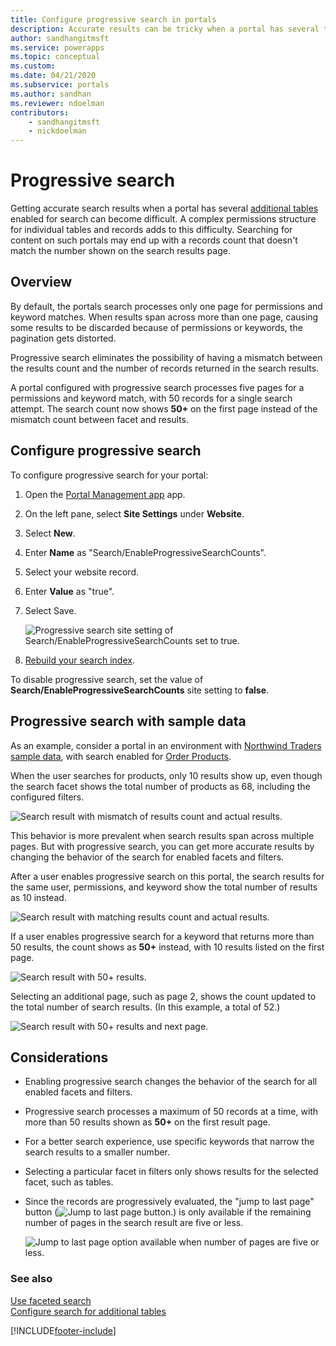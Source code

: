 ```yaml
---
title: Configure progressive search in portals
description: Accurate results can be tricky when a portal has several tables enabled for search. Learn how to configure progressive search to ensure accurate record counts.
author: sandhangitmsft
ms.service: powerapps
ms.topic: conceptual
ms.custom: 
ms.date: 04/21/2020
ms.subservice: portals
ms.author: sandhan
ms.reviewer: ndoelman
contributors:
    - sandhangitmsft
    - nickdoelman
---
```


# Progressive search

Getting accurate search results when a portal has several [additional tables](search-additional-entities.md) enabled for search can become difficult. A complex permissions structure for individual tables and records adds to this difficulty. Searching for content on such portals may end up with a records count that doesn't match the number shown on the search results page.

## Overview

By default, the portals search processes only one page for permissions and keyword matches. When results span across more than one page, causing some results to be discarded because of permissions or keywords, the pagination gets distorted.

Progressive search eliminates the possibility of having a mismatch between the results count and the number of records returned in the search results.

A portal configured with progressive search processes five pages for a permissions and keyword match, with 50 records for a single search attempt. The search count now shows **50+** on the first page instead of the mismatch count between facet and results.

## Configure progressive search

To configure progressive search for your portal:

1. Open the [Portal Management app](configure-portal.md) app.
1. On the left pane, select **Site Settings** under **Website**.
1. Select **New**.
1. Enter **Name** as "Search/EnableProgressiveSearchCounts".
1. Select your website record.
1. Enter **Value** as "true".
1. Select Save.

    ![Progressive search site setting of Search/EnableProgressiveSearchCounts set to true.](media/progressive-search/site-setting.png "Progressive search site setting of Search/EnableProgressiveSearchCounts set to true")

1. [Rebuild your search index](search-additional-entities.md#step-6-rebuild-the-search-index).

To disable progressive search, set the value of **Search/EnableProgressiveSearchCounts** site setting to **false**.

## Progressive search with sample data

As an example, consider a portal in an environment with [Northwind Traders sample data](../../canvas-apps/northwind-install.md), with search enabled for [Order Products](search-additional-entities.md).

When the user searches for products, only 10 results show up, even though the search facet shows the total number of products as 68, including the configured filters.

![Search result with mismatch of results count and actual results.](media/progressive-search/incorrect-results-count.png "Search result with mismatch of results count and actual results")

This behavior is more prevalent when search results span across multiple pages. But with progressive search, you can get more accurate results by changing the behavior of the search for enabled facets and filters.

After a user enables progressive search on this portal, the search results for the same user, permissions, and keyword show the total number of results as 10 instead.

![Search result with matching results count and actual results.](media/progressive-search/correct-results-count.png "Search result with matching results count and actual results")

If a user enables progressive search for a keyword that returns more than 50 results, the count shows as **50+** instead, with 10 results listed on the first page.

![Search result with 50+ results.](media/progressive-search/results-count-50plus.png "Search result with 50+ results")

Selecting an additional page, such as page 2, shows the count updated to the total number of search results. (In this example, a total of 52.)

![Search result with 50+ results and next page.](media/progressive-search/results-count-50plus-subsequent-page.png "Search result with 50+ results and next page")

## Considerations

- Enabling progressive search changes the behavior of the search for all enabled facets and filters.
- Progressive search processes a maximum of 50 records at a time, with more than 50 results shown as **50+** on the first result page.
- For a better search experience, use specific keywords that narrow the search results to a smaller number.
- Selecting a particular facet in filters only shows results for the selected facet, such as tables.
- Since the records are progressively evaluated, the "jump to last page" button (![Jump to last page button.](media/progressive-search/last-page-button.png "Jump to last page button")) is only available if the remaining number of pages in the search result are five or less.

    ![Jump to last page option available when number of pages are five or less.](media/progressive-search/jump-last-page.png "Jump to last page option available when number of pages are five or less")

### See also

[Use faceted search](improve-portal-search-faceted-search.md) <br>
[Configure search for additional tables](search-additional-entities.md)

[!INCLUDE[footer-include](../../../includes/footer-banner.md)]

